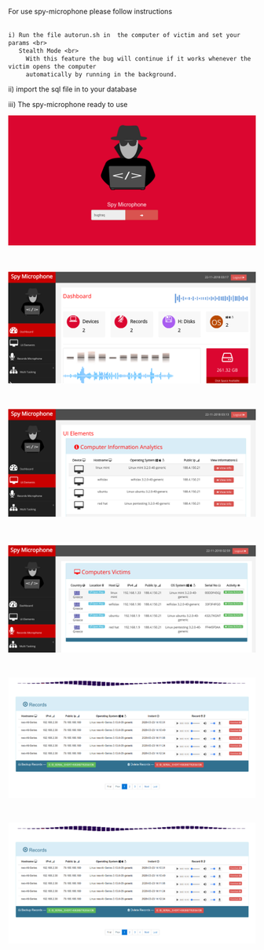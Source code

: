 
   For use spy-microphone please follow instructions <br><br>

    i) Run the file autorun.sh in  the computer of victim and set your params <br>
       Stealth Mode <br>
         With this feature the bug will continue if it works whenever the victim opens the computer 
         automatically by running in the background.
         
  ii) import the sql file in to your database <br>


  iii) The spy-microphone ready to use <br>

![1](png/1.png) <br> <br> <br> 

![1](png/2.png) <br> <br> <br> 

![3](png/3.png) <br> <br> <br> 

![4](png/4.png) <br> <br> <br> 

![5](png/5.png) <br> <br> <br> 

![6](png/6.png) <br> <br> <br> 
